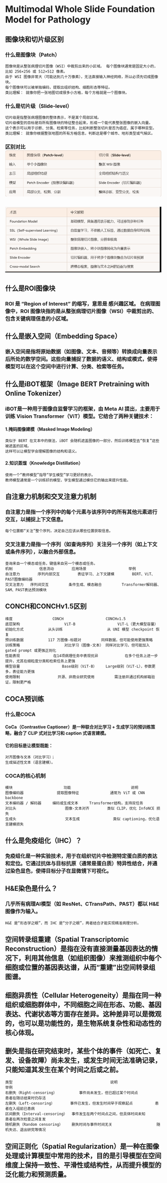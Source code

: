 # Multimodal Whole Slide Foundation Model for Pathology
## 图像块和切片级区别
### 什么是图像块（Patch）
    图像块是从整张病理切片图像（WSI）中裁剪出来的小区域。 每个图像块通常是固定大小的，比如 256×256 或 512×512 像素。
    由于 WSI 图像非常大（可能达到几十万像素），无法直接输入神经网络，所以必须先切成图像块。
    每个图像块可以被单独编码，提取出组织结构、细胞形态等特征。
    类比理解： 就像你把一张地图切成很多小方格，每个方格就是一个图像块。
### 什么是切片级（Slide-level）
    切片级是指整张病理图像的整体表示，不是某个局部区域。
    切片级模型的目标是将所有图像块的特征整合起来，形成一个能代表整张图像的嵌入向量。
    这个表示可以用于诊断、分类、检索等任务，比如判断整张切片是否为癌症、属于哪种亚型。
    类比理解： 就像你根据整张地图的所有方格信息，判断这是哪个城市、地形类型或气候区。
### 区别对比![img.png](resources/img.png)

## ![img_1.png](resources/img_1.png)
## 什么是ROI图像块
### ROI 是 “Region of Interest” 的缩写，意思是 感兴趣区域。 在病理图像中，ROI 图像块指的是从整张病理切片图像（WSI）中裁剪出的、包含关键病理信息的小区域。
## 什么是嵌入空间（Embedding Space）
### 嵌入空间是指将原始数据（如图像、文本、音频等）转换成向量表示后所处的数学空间。这些向量捕捉了数据的语义、结构或模式，使得模型可以在这个空间中进行计算、分类、检索等任务。
## 什么是iBOT框架（Image BERT Pretraining with Online Tokenizer）
### iBOT是一种用于图像自监督学习的框架，由 Meta AI 提出，主要用于训练 Vision Transformer（ViT）模型。它结合了两种关键技术：
#### 1.掩码图像建模（Masked Image Modeling）
    类似于 BERT 在文本中的做法，iBOT 会随机遮盖图像的一部分，然后训练模型去“恢复”这些被遮盖的区域。
    这样可以让模型学会理解图像的结构和语义。
#### 2.知识蒸馏（Knowledge Distillation）
    使用一个“教师模型”指导“学生模型”学习更好的表示。
    教师模型通常是一个训练好的模型，学生模型通过模仿它的输出来提升性能。
## 自注意力机制和交叉注意力机制
### 自注意力是指一个序列中的每个元素与该序列中的所有其他元素进行交互，以捕捉上下文信息。
    每个位置都“关注”整个序列，决定自己应该从哪些位置获取信息。
### 交叉注意力是指一个序列（如查询序列）关注另一个序列（如上下文或条件序列），以融合外部信息。
    查询来自一个模态或任务，键值来自另一个模态或任务。
    机制	          信息流动	      应用场景	                 举例
    自注意力	    序列内部交互	      表征学习、上下文建模	    BERT、ViT、PAST图像编码器
    交叉注意力	序列间交互	      条件生成、模态融合	        Transformer解码器、SAM、PAST表达预测模块
## CONCH和CONCHv1.5区别
    维度	                CONCH	                CONCHv1.5
    底层架构	                ViT-B	                ViT-L（更大模型容量）
    初始化方式	        从头训练	                从 UNI 模型 checkpoint 恢复
    预训练数据	        117 万图像-标题对	        同样数据，但可能使用更强策略
    训练策略	                对比学习（图像-文本）	同样对比学习，但可能加入 gated prompt 或更强正则化
    性能表现	           在14项病理任务中表现优异	        在多个任务上进一步提升，尤其在细粒度分类和检索任务上更强
    模型容量	               Base级别（ViT-B）  	Large级别（ViT-L），参数更多，表征能力更强
    使用限制	             开源、非商业研究使用	        需注册并通过机构邮箱验证，限制更严格
## COCA预训练
### 什么是COCA
#### CoCa（Contrastive Captioner）是一种联合对比学习 + 生成学习的预训练策略，融合了 CLIP 式对比学习和 caption 式语言建模。
#### 它的目标是让模型既能：
    对齐图像与文本（对比学习）；
    生成描述性文本（语言建模）。
### COCA的核心机制
    模块	                     功能	                          说明
    图像编码器	            提取图像特征	            通常为 ViT 或 CNN backbone
    文本编码器 / 解码器	    编码或生成文本	    Transformer结构，支持双任务
    对比头	                     图像-文本对齐	    类似 CLIP，优化 InfoNCE 损失
    生成头	                     文本生成	            类似 captioning，优化语言建模损失

## 什么是免疫组化（IHC）？
### 免疫组化是一种实验技术，用于在组织切片中检测特定蛋白质的表达和定位。它通过抗体与目标抗原（通常是蛋白质）特异性结合，并通过染色显色，使得目标分子在显微镜下可视化。
## H&E染色是什么？
### 几乎所有病理AI模型（如 ResNet、CTransPath、PAST）都以 H&E 图像作为输入。
    H&E 是“形态学之眼”，而 IHC 是“分子之眼”，两者结合才能实现精准病理分析。
## 空间转录组重建（Spatial Transcriptomic Reconstruction）是指在没有直接测量基因表达的情况下，利用其他信息（如组织图像）来推测组织中每个细胞或位置的基因表达谱，从而“重建”出空间转录组图谱。
## 细胞异质性（Cellular Heterogeneity）是指在同一种组织或细胞群体中，不同细胞之间在形态、功能、基因表达、代谢状态等方面存在差异。这种差异可以是微观的，也可以是功能性的，是生物系统复杂性和动态性的核心体现。
## 删失是指在研究结束时，某些个体的事件（如死亡、复发、设备故障）尚未发生，或发生时间无法准确记录，只能知道其发生在某个时间之后或之前。
    类型	                                          说明	                       举例
    右删失（Right-censoring）	      事件尚未发生，但已超过某个时间点	         患者在随访结束时仍存活
    左删失（Left-censoring）	      事件已发生，但发生时间早于观察起点	         患者在入组前已患病
    区间删失（Interval-censoring）  事件发生在两个时间点之间，但具体时间未知	     患者在两次检查之间复发
    随机删失（Random censoring）	  删失时间与事件时间无关	                 随机失访、退出研究等情况
## 空间正则化（Spatial Regularization）是一种在图像处理或计算模型中常用的技术，目的是引导模型在空间维度上保持一致性、平滑性或结构性，从而提升模型的泛化能力和预测质量。